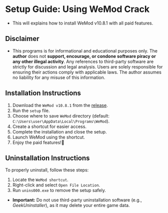 # **Setup Guide: Using WeMod Crack**
- This will explains how to install WeMod v10.8.1 with all paid features.  

## **Disclaimer**
- This programs is for informational and educational purposes only. The **author** does not **support, encourage, or condone software piracy or any other illegal activity**. Any references to third-party software are strictly for discussion and legal analysis. Users are solely responsible for ensuring their actions comply with applicable laws. The author assumes no liability for any misuse of this information.  


## **Installation Instructions**

1. Download the `WeMod v10.8.1` from the [release](https://github.com/xacgbeta/WeMod-v10.8.1/releases/tag/WeMod). 
2. Run the `setup` file.
3. Choose where to save `WeMod` directory (default: `C:\Users\user\AppData\Local\Programs\WeMod`).
4. Create a shortcut for easier access.
5. Complete the installation and close the setup.
6. Launch WeMod using the shortcut.
7. Enjoy the paid features!🎉  

## **Uninstallation Instructions**

To properly uninstall, follow these steps:  
1. Locate the `WeMod shortcut`.  
2. Right-click and select `Open File Location`.  
3. Run `unins000.exe` to remove the setup safely.  

- **Important:** Do not use third-party uninstallation software (e.g., _GeekUninstaller_), as it may delete your entire game data.  
